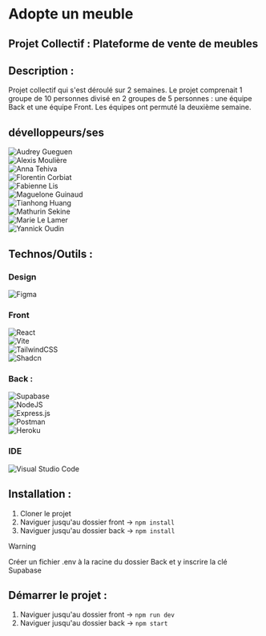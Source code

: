 # Adopte un meuble
## Projet Collectif : Plateforme de vente de meubles
 


## Description : 
Projet collectif qui s'est déroulé sur 2 semaines. Le projet comprenait 1 groupe de 10 personnes divisé en 2 groupes de 5 personnes : une équipe Back et une équipe Front. Les équipes ont permuté la deuxième semaine.

## dévelloppeurs/ses
![Audrey Gueguen](https://github.com/AudreyGgn)  
![Alexis Moulière](https://github.com/realalexis)  
![Anna Tehiva](https://github.com/annatehiva)  
![Florentin Corbiat](https://github.com/CorbiatFlorentin)  
![Fabienne Lis](https://github.com/FabienneLIS)  
![Maguelone Guinaud](https://github.com/magueloneguinaud)  
![Tianhong Huang](https://github.com/Tianhong258)  
![Mathurin Sekine](https://www.mathurinsekine.fr/fr)  
![Marie Le Lamer](https://github.com/MarieLeLamer)  
![Yannick Oudin](https://github.com/oudinyannick)  

## Technos/Outils : 

### Design  
![Figma](https://img.shields.io/badge/figma-%23F24E1E.svg?style=for-the-badge&logo=figma&logoColor=white)

### Front  
![React](https://img.shields.io/badge/react-%2320232a.svg?style=for-the-badge&logo=react&logoColor=%2361DAFB)  
 ![Vite](https://img.shields.io/badge/vite-%23646CFF.svg?style=for-the-badge&logo=vite&logoColor=white)  
 ![TailwindCSS](https://img.shields.io/badge/tailwindcss-%2338B2AC.svg?style=for-the-badge&logo=tailwind-css&logoColor=white)  
![Shadcn](https://img.shields.io/badge/Shadcn-100000?style=for-the-badge&logo=Shadcn&logoColor=white&labelColor=000000&color=000000)  

### Back : 
![Supabase](https://img.shields.io/badge/Supabase-3ECF8E?style=for-the-badge&logo=supabase&logoColor=white)  
![NodeJS](https://img.shields.io/badge/node.js-6DA55F?style=for-the-badge&logo=node.js&logoColor=white)  
![Express.js](https://img.shields.io/badge/express.js-100000?style=for-the-badge&logo=express.js&logoColor=000000&labelColor=FFFFFF&color=FFFFFF)  
![Postman](https://img.shields.io/badge/Postman-FF6C37?style=for-the-badge&logo=postman&logoColor=white)  
![Heroku](https://img.shields.io/badge/Heroku-100000?style=for-the-badge&logo=Heroku&logoColor=BA4CD0&labelColor=FFFFFF&color=FFFFFF)  
### IDE  
![Visual Studio Code](https://img.shields.io/badge/Visual%20Studio%20Code-0078d7.svg?style=for-the-badge&logo=visual-studio-code&logoColor=white)
## Installation : 
1. Cloner le projet
2. Naviguer jusqu'au dossier front -> `npm install`
3. Naviguer jusqu'au dossier back -> `npm install` 
> [!WARNING]
> Créer un fichier .env à la racine du dossier Back et y inscrire la clé Supabase

## Démarrer le projet : 
1. Naviguer jusqu'au dossier front -> `npm run dev`
2. Naviguer jusqu'au dossier back -> `npm start`
   
